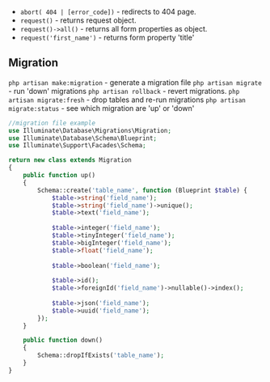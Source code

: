 - `abort( 404 | [error_code])` - redirects to 404 page.
- `request()` - returns request object.
- `request()->all()` - returns all form properties as object.
- `request('first_name')` - returns form property 'title'

## Migration
`php artisan make:migration` - generate a migration file
`php artisan migrate` - run 'down' migrations
`php artisan rollback` - revert migrations.
`php artisan migrate:fresh` - drop tables and re-run migrations
`php artisan migrate:status` - see which migration are 'up' or 'down'

```php
//migration file example
use Illuminate\Database\Migrations\Migration;
use Illuminate\Database\Schema\Blueprint;
use Illuminate\Support\Facades\Schema;

return new class extends Migration
{
    public function up()
    {
        Schema::create('table_name', function (Blueprint $table) {
            $table->string('field_name');
            $table->string('field_name')->unique();
	        $table->text('field_name');
            
            $table->integer('field_name');
            $table->tinyInteger('field_name');
            $table->bigInteger('field_name');
            $table->float('field_name');
            
            $table->boolean('field_name');
            
	        $table->id();
            $table->foreignId('field_name')->nullable()->index();
            
	        $table->json('field_name');
            $table->uuid('field_name');
        });
    }

    public function down()
    {
        Schema::dropIfExists('table_name');
    }
}
```